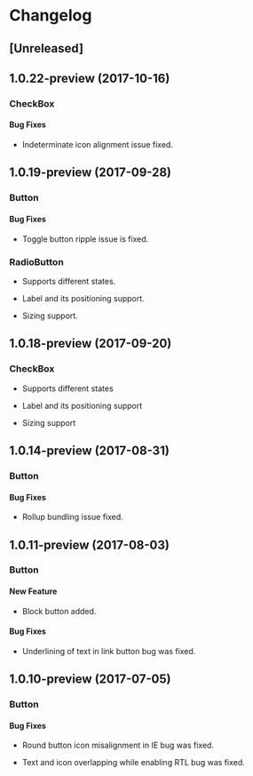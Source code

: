 # Changelog

## [Unreleased]

## 1.0.22-preview (2017-10-16)

### CheckBox

#### Bug Fixes

- Indeterminate icon alignment issue fixed.

## 1.0.19-preview (2017-09-28)

### Button

#### Bug Fixes

- Toggle button ripple issue is fixed.

### RadioButton

- Supports different states.

- Label and its positioning support.

- Sizing support.

## 1.0.18-preview (2017-09-20)

### CheckBox

- Supports different states

- Label and its positioning support

- Sizing support

## 1.0.14-preview (2017-08-31)

### Button

#### Bug Fixes

- Rollup bundling issue fixed.

## 1.0.11-preview (2017-08-03)

### Button

#### New Feature

- Block button added.

#### Bug Fixes

- Underlining of text in link button bug was fixed.

## 1.0.10-preview (2017-07-05)

### Button

#### Bug Fixes

- Round button icon misalignment in IE bug was fixed.

- Text and icon overlapping while enabling RTL bug was fixed.